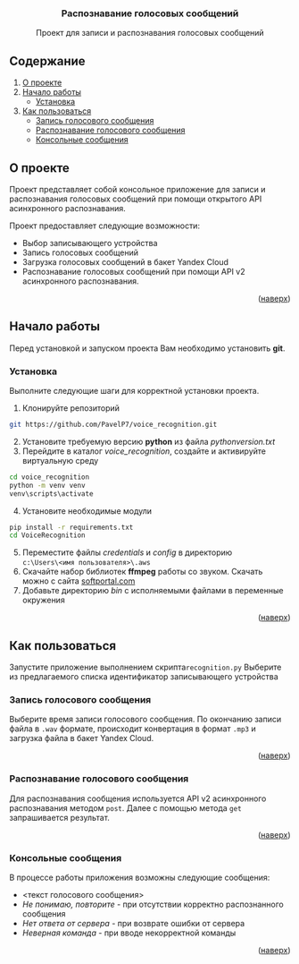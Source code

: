 <a name="readme-top"></a>
<h3 align="center">Распознавание голосовых сообщений </h3>

  <p align="center">
    Проект для записи и распознавания голосовых сообщений
    <br />
  </p>
</div>

<!-- TABLE OF CONTENTS -->
## Содержание
1. [О проекте](#О-проекте)
2. [Начало работы](#Начало-работы)
   * [Установка](#Установка)
1. [Как пользоваться](#Как-пользоваться)
   * [Запись голосового сообщения](#Запись-голосового-сообщения)
   * [Распознавание голосового сообщения](#Распознавание-голосового-сообщения)
   * [Консольные сообщения](#Консольные-сообщения)
   
<!-- ABOUT THE PROJECT -->
## О проекте

Проект представляет собой консольное приложение для записи и распознавания голосовых сообщений при помощи открытого API асинхронного распознавания.

Проект предоставляет следующие возможности:
* Выбор записывающего устройства
* Запись голосовых сообщений
* Загрузка голосовых сообщений в бакет Yandex Cloud
* Распознавание голосовых сообщений при помощи API v2 асинхронного распознавания.

<p align="right">(<a href="#readme-top">наверх</a>)</p>


<!-- GETTING STARTED -->
## Начало работы

Перед установкой и запуском проекта Вам необходимо установить **git**.

### Установка

Выполните следующие шаги для корректной установки проекта.
1. Клонируйте репозиторий
```sh
git https://github.com/PavelP7/voice_recognition.git
```
2. Установите требуемую версию **python** из файла *pythonversion.txt*
3. Перейдите в каталог *voice_recognition*, создайте и активируйте виртуальную среду
```sh
cd voice_recognition
python -m venv venv
venv\scripts\activate
```
4. Установите необходимые модули
```sh
pip install -r requirements.txt
cd VoiceRecognition
```
5. Переместите файлы *credentials* и *config* в директорию         
```c:\Users\<имя пользователя>\.aws```
6. Скачайте набор библиотек **ffmpeg** работы со звуком. Скачать можно с сайта [softportal.com](https://www.softportal.com/get-43818-ffmpeg.html)
7. Добавьте директорию *bin* с исполняемыми файлами в переменные окружения

<p align="right">(<a href="#readme-top">наверх</a>)</p>

<!-- USAGE EXAMPLES -->
## Как пользоваться
Запустите приложение выполнением скрипта```recognition.py```
Выберите из предлагаемого списка идентификатор записывающего устройства

### Запись голосового сообщения
Выберите время записи голосового сообщения. По окончанию записи файла в 
```.wav``` формате, происходит конвертация в формат ```.mp3``` и загрузка файла в бакет Yandex Cloud. 
<p align="right">(<a href="#readme-top">наверх</a>)</p>

### Распознавание голосового сообщения
Для распознавания сообщения используется API v2 асинхронного распознавания методом ```post```. Далее с помощью метода ```get``` запрашивается результат. 

<p align="right">(<a href="#readme-top">наверх</a>)</p>

### Консольные сообщения
В процессе работы приложения возможны следующие сообщения:
* <текст голосового сообщения>
* *Не понимаю, повторите* - при отсутствии корректно распознанного сообщения
* *Нет ответа от сервера* - при возврате ошибки от сервера
* *Неверная команда* - при вводе некорректной команды

<p align="right">(<a href="#readme-top">наверх</a>)</p>
